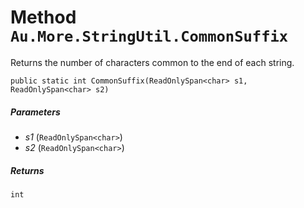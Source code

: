# Method `Au.More.StringUtil.CommonSuffix`

Returns the number of characters common to the end of each string.

```
public static int CommonSuffix(ReadOnlySpan<char> s1, ReadOnlySpan<char> s2)
```

##### Parameters

- *s1*  (`ReadOnlySpan<char>`)
- *s2*  (`ReadOnlySpan<char>`)

##### Returns

`int`